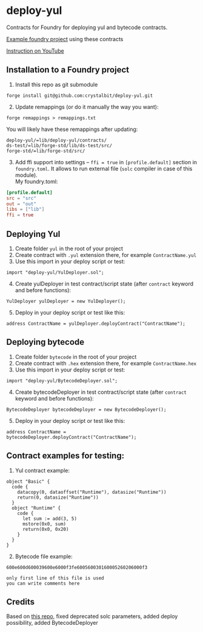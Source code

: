 # deploy-yul
Contracts for Foundry for deploying yul and bytecode contracts.

[Example foundry project](https://github.com/crystalbit/foundry-yul-boilerplate) using these contracts

[Instruction on YouTube](https://www.youtube.com/watch?v=lwvUiRIU_Po) 

## Installation to a Foundry project
1) Install this repo as git submodule
```
forge install git@github.com:crystalbit/deploy-yul.git
```
2) Update remappings (or do it manually the way you want):
```
forge remappings > remappings.txt
```

You will likely have these remappings after updating:
```
deploy-yul/=lib/deploy-yul/contracts/
ds-test/=lib/forge-std/lib/ds-test/src/
forge-std/=lib/forge-std/src/
```
3) Add ffi support into settings – `ffi = true` in `[profile.default]` section in `foundry.toml`. It allows to run external file (`solc` compiler in case of this module).  
My foundry.toml:
```toml
[profile.default]
src = "src"
out = "out"
libs = ["lib"]
ffi = true
```

## Deploying Yul
1) Create folder `yul` in the root of your project
2) Create contract with `.yul` extension there, for example `ContractName.yul`
3) Use this import in your deploy script or test:
```
import "deploy-yul/YulDeployer.sol";
```
4) Create yulDeployer in test contract/script state (after `contract` keyword and before functions):
```
YulDeployer yulDeployer = new YulDeployer();
```
5) Deploy in your deploy script or test like this:
```
address ContractName = yulDeployer.deployContract("ContractName");
```

## Deploying bytecode
1) Create folder `bytecode` in the root of your project
2) Create contract with `.hex` extension there, for example `ContractName.hex`
3) Use this import in your deploy script or test:
```
import "deploy-yul/BytecodeDeployer.sol";
```
4) Create bytecodeDeployer in test contract/script state (after `contract` keyword and before functions):
```
BytecodeDeployer bytecodeDeployer = new BytecodeDeployer();
```
5) Deploy in your deploy script or test like this:
```
address ContractName = bytecodeDeployer.deployContract("ContractName");
```

## Contract examples for testing:
1. Yul contract example:
```yul
object "Basic" {
  code {
    datacopy(0, dataoffset("Runtime"), datasize("Runtime"))
    return(0, datasize("Runtime"))
  }
  object "Runtime" {
    code {
      let sum := add(3, 5)
      mstore(0x0, sum)
      return(0x0, 0x20)
    }
  }
}
```

2. Bytecode file example:
```
600e600d600039600e6000f3fe600560030160005260206000f3

only first line of this file is used
you can write comments here
```

## Credits
Based on [this repo](https://github.com/CodeForcer/foundry-yul/), fixed deprecated solc parameters, added deploy possibility, added BytecodeDeployer
